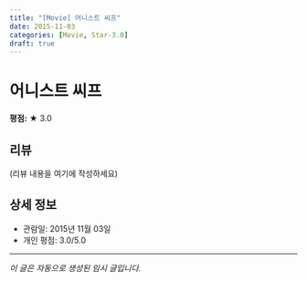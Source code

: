 ```yaml
---
title: "[Movie] 어니스트 씨프"
date: 2015-11-03
categories: [Movie, Star-3.0]
draft: true
---
```


# 어니스트 씨프

**평점:** ★ 3.0

## 리뷰

(리뷰 내용을 여기에 작성하세요)

## 상세 정보

- 관람일: 2015년 11월 03일
- 개인 평점: 3.0/5.0

---

*이 글은 자동으로 생성된 임시 글입니다.*
